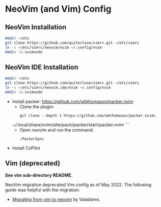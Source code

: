 # NeoVim (and Vim) Config

## NeoVim Installation

```bash
mkdir ~/etc
git clone https://github.com/quiteclose/vimrc.git ~/etc/vimrc
ln -s ~/etc/vimrc/neovim/nvim ~/.config/nvim
mkdir ~/.nvimundo
```

## NeoVim IDE Installation
```bash
mkdir ~/etc
git clone https://github.com/quiteclose/vimrc.git ~/etc/vimrc
ln -s ~/etc/vimrc/neovim.ide/nvim ~/.config/nvim
mkdir ~/.nvimundo
```
*   Install packer: https://github.com/wbthomason/packer.nvim
    *   Clone the plugin:
        ```
        git clone --depth 1 https://github.com/wbthomason/packer.nvim\
     ~/.local/share/nvim/site/pack/packer/start/packer.nvim
        ```
    *   Open neovim and run the command:
        ```
        :PackerSync
        ```
*   Install CoPilot




## Vim (deprecated)
**See vim sub-directory README.**

NeoVim migration deprecated Vim config as of May 2022. The following guide
was helpful with the migration:

*   [Migrating from vim to neovim](https://otavio.dev/2018/09/30/migrating-from-vim-to-neovim/) by Valadares.

